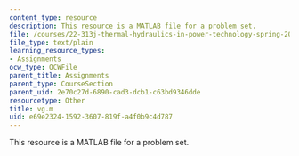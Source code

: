 ```yaml
---
content_type: resource
description: This resource is a MATLAB file for a problem set.
file: /courses/22-313j-thermal-hydraulics-in-power-technology-spring-2007/e69e232415923607819fa4f0b9c4d787_vg.m
file_type: text/plain
learning_resource_types:
- Assignments
ocw_type: OCWFile
parent_title: Assignments
parent_type: CourseSection
parent_uid: 2e70c27d-6890-cad3-dcb1-c63bd9346dde
resourcetype: Other
title: vg.m
uid: e69e2324-1592-3607-819f-a4f0b9c4d787
---
```

This resource is a MATLAB file for a problem set.

